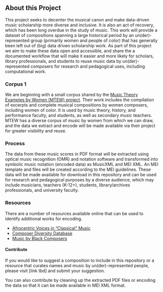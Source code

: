 ## About this Project
This project seeks to decenter the musical canon and make data-driven music scholarship more diverse and inclusive. It is also an act of recovery, which has been long overdue in the study of music. This work will provide a dataset of compositions spanning a large historical period by an un(der)-represented group (primarily women and people of color) that has generally been left out of (big) data driven scholarship work. As part of this project we aim to make these data open and accessible, and share the a documented workflow that will make it easier and more likely for scholars, library professionals, and students to reuse music data by un(der)-represented composers for research and pedagogical uses, including computational work. 

### Corpus 1
We are beginning with a small corpus shared by the [Music Theory Examples by Women (MTEW) project](https://musictheoryexamplesbywomen.com/). Their work includes the compilation of excerpts and complete musical compositions by women composers, including women of color. It is used by music theory, history, and performance faculty, and students, as well as secondary music teachers. MTEW has a diverse corpus of music by women from which we can draw, and the data we extract and encode will be made available via their project for greater visibility and reuse.

### Process 
The data from these music scores in PDF format will be extracted using optical music recognition (OMR) and notation software and transformed into symbolic music notation (encoded data) as MusicXML and MEI XML. An MEI template and files will be created according to the MEI guidelines. These data will be made available for download in this repository and can be used for research and pedagogical purposes by a diverse audience, which  may include musicians, teachers (K-12+), students, library/archives professionals, and university faculty.

### Resources
There are a number of resources available online that can be used to identify additional works for encoding. 
- [Afrocentric Voices in “Classical” Music](http://afrovoices.com/collections/)
- [Composer Diversity Database](https://composerdiversity.com)
- [Music by Black Composers](http://afrovoices.com/collections/)

#### Contribute
If you would like to suggest a composition to include in this repository or a resource that curates names and music by un(der)-represented people, please visit [link tbd] and submit your suggestion.

You can also contribute by cleaning up the extracted PDF files or encoding the data so that it can be made available in MEI XML format.


